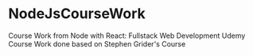 # NodeJsCourseWork
Course Work from  Node with React: Fullstack Web Development Udemy Course
Work done based on Stephen Grider's Course
